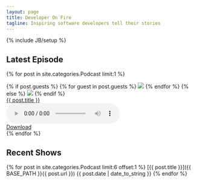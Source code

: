 ```yaml
---
layout: page
title: Developer On Fire
tagline: Inspiring software developers tell their stories
---
```

{% include JB/setup %}

## Latest Episode

{% for post in site.categories.Podcast limit:1 %}
  <div class="row">
    <div class="text-center">
      {% if post.guests %}
        {% for guest in post.guests %}
          <img class="img guest" src="{{ guest.image }}" />
        {% endfor %}
      {% else %}
        <img class="img guest" src="{{ post.image }}" />
      {% endif %}
    </div>
    <div class="col-lg-9 text-center vertical-center">
      <div>
        <a href="{{ BASE_PATH }}{{ post.url }}">{{ post.title }}</a>
      </div>
    </div>
    <div class="col-12 medium">
      <div>
        <audio src="{{ post.link }}" controls="controls"></audio>
      </div>
      <div>
        <a href="{{ post.link }}" target="_blank">Download</a>
      </div>
    </div>
  </div>
{% endfor %}

## Recent Shows

{% for post in site.categories.Podcast limit:6 offset:1 %}
  [{{ post.title }}]({{ BASE_PATH }}{{ post.url }})
  {{ post.date | date_to_string }}
{% endfor %}
